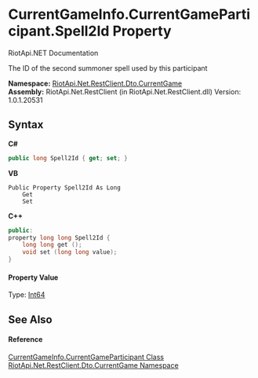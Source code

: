 # CurrentGameInfo.CurrentGameParticipant.Spell2Id Property 
RiotApi.NET Documentation 

The ID of the second summoner spell used by this participant

**Namespace:**&nbsp;<a href="bbea11c0-c392-300f-a301-1bda973e0e85">RiotApi.Net.RestClient.Dto.CurrentGame</a><br />**Assembly:**&nbsp;RiotApi.Net.RestClient (in RiotApi.Net.RestClient.dll) Version: 1.0.1.20531

## Syntax

**C#**<br />
``` C#
public long Spell2Id { get; set; }
```

**VB**<br />
``` VB
Public Property Spell2Id As Long
	Get
	Set
```

**C++**<br />
``` C++
public:
property long long Spell2Id {
	long long get ();
	void set (long long value);
}
```


#### Property Value
Type: <a href="http://msdn2.microsoft.com/en-us/library/6yy583ek" target="_blank">Int64</a>

## See Also


#### Reference
<a href="5c2969a0-b2eb-591d-555e-5385fa01a091">CurrentGameInfo.CurrentGameParticipant Class</a><br /><a href="bbea11c0-c392-300f-a301-1bda973e0e85">RiotApi.Net.RestClient.Dto.CurrentGame Namespace</a><br />
